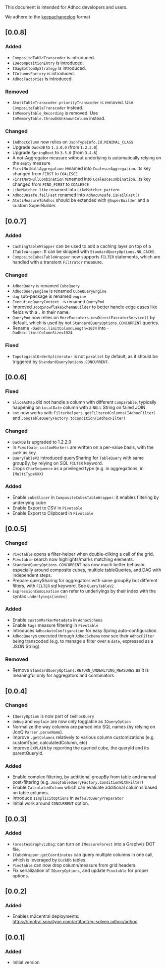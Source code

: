 This document is intended for Adhoc developers and users.

We adhere to the [keepachangelog](https://keepachangelog.com/en/1.0.0/) format

## [0.0.8]
### Added
- `CompositeTableTranscoder` is introduced.
- `IDecompositionEntry` is introduced.
- `IDagBottomUpStrategy` is introduced.
- `IColumnsFactory` is introduced.
- `AdhocFactories` is introduced.

### Removed
- `AtotiTableTranscoder.priorityTranscoder` is removed. Use `CompositeTableTranscoder` instead.
- `InMemoryTable_Recording` is removed. Use `InMemoryTable.throwOnUnknownColumn` instead.

### Changed
- `IAdhocColumn` now relies on `JsonTypeInfo.Id.MINIMAL_CLASS`
- Upgrade `DuckDB` to `1.3.0.0` (from `1.2.2.0`)
- Upgrade `SpringBoot` to `3.5.0` (from `3.4.6`)
- A not-Aggregator measure without underlying is automatically relying on the `empty` measure
- `FirstNotNullAggregation` renamed into `CoalesceAggregation`. Its key changed from `FIRST` to `COALESCE`
- `FirstNotNullCombination` renamed into `CoalesceCombination`. Its key changed from `FIND_FIRST` to `COALESCE`
- `LikeMatcher.like` renamed into `LikeMatcher.pattern`
- `AdhocUnsafe.failFast` renamed into `AdhocUnsafe.isFailFast()`
- `AtotiMeasureToAdhoc` should be extended with `@SuperBuilder` and a custom SuperBuilder.

## [0.0.7]
### Added
- `CachingTableWrapper` can be used to add a caching layer on top of a `ITableWrapper`. It can be skipped with `StandardQueryOptions.NO_CACHE`.
- `CompositeCubesTableWrapper` now supports `FILTER` statements, which are handled with a transient `Filtrator` measure.

### Changed
- `AdhocQuery` is renamed `CubeQuery`
- `AdhocQueryEngine` is renamed `CubeQueryEngine`
- `dag` sub-package is renamed `engine`
- `ExecutingQueryContext ` is renamed `QueryPod`
- Improved `JooqSnowflakeSchemaBuilder` to better handle edge cases like fields with a `.` in their name.
- `QueryPod` now relies on `MoreExecutors.newDirectExecutorService()` by default, which is used by not `StandardQueryOptions.CONCURRENT` queries.
- Rename `-Dadhoc.limitColumnLength=1024` into `-Dadhoc.limitColumnSize=1024`

### Fixed
- `TopologicalOrderSpliterator` is not `parallel` by default, as it should be triggered by `StandardQueryOptions.CONCURRENT`.

## [0.0.6]
### Fixed
- `SliceAsMap` did not handle a column with different `Comparable`, typically happening on `LocalDate` column with a `NULL` String on failed JOIN.
- `not` now works with `FilterHelpers.getFilteredColumns(IAdhocFilter)` and `JooqTableQueryFactory.toCondition(IAdhocFilter)`

### Changed
- `DuckDB` is upgraded to 1.2.2.0
- In `Pivotbale`, `customMarkers` are written on a per-value basis, with the `path` as key.
- `QueryTableV2` introduced querySharing for `TableQuery` with same groupBy, by relying on SQL `FILTER` keyword.
- Drops `CharSequence` as a privileged type (e.g. in aggregations, in `IMultiTypeXXX`)

### Added
- Enable `cubeSlicer` in `CompositeCubesTableWrapper`: it enables filtering by underlying cube
- Enable Export to CSV in `Pivotable`
- Enable Export to Clipboard in `Pivotable`

## [0.0.5]
### Changed
- `Pivotable` opens a filter-helper when double-cliking a cell of the grid.
- `Pivotable` search now highlights/marks matching elements.
- `StandardQueryOptions.CONCURRENT` has now much better behavior, especially around composite cubes, multiple tableQueries, and DAG with independent steps.
- Prepare querySharing for aggregators with same groupBy but different filters, with `FILTER` sql keyword. See `QueryTableV2`
- `ExpressionCombination` can refer to underlyings by their index with the syntax `underlyings[index]`

### Added
- Enable `customMarkerMetadata` in `AdhocSchema`
- Enable `tags` measure filtering in `Pivotable`
- Introduces `AdhocAutoConfiguration` for easy Spring auto-configuration.
- `AdhocQuery`s executed through `AdhocSchema` now see their `AdhocFilter` being transcoded (e.g. to manage a filter over a `date`, expressed as a JSON String).

### Removed
- Remove `StandardQueryOptions.RETURN_UNDERLYING_MEASURES` as it is meaningful only for aggregators and combinators

## [0.0.4]
### Changed
- `IQueryOption` is now part of `IAdhocQuery`
- `debug` and `explain` are now only togglable as `IQueryOption`
- Normalize the way columns are parsed into SQL names (by relying on JooQ `Parser.parseName`).
- Improve `.getColumns` relatively to various column customizations (e.g. customType, calculatedColumn, etc)
- Improve `EXPLAIN` by reporting the queried cube, the queryId and its parentQueryId.

### Added
- Enable complex filtering, by additional groupBy from table and manual post-filtering (e.g. `JooqTableQueryFactory.ConditionWithFilter`)
- Enable `CalculatedColumn` which can evaluate additional columns based on table columns.
- Introduce `IImplicitOptions` in `DefaultQueryPreparator`
- Initial work around `CONCURRENT` option.

## [0.0.3]
### Added
- `ForestAsGraphvizDag`: can turn an `IMeasureForest` into a Graphviz DOT file.
- `ICubeWrapper.getCoordinates` can query multiple columns in one call, which is leveraged by `DuckDb` tables.
- `Pivotable` can now drop column/measure from grid headers.
- Fix serialization of `IQueryOptions`, and update `Pivotable` for proper options.

## [0.0.2]
### Added
- Enables m2central deployments: https://central.sonatype.com/artifact/eu.solven.adhoc/adhoc

## [0.0.1]
### Added
- Initial version
